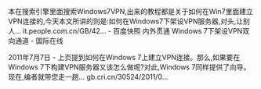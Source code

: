 本在搜索引擎里面搜索Windows7VPN,出来的教程都是关于如何在Win7里面建立VPN连接的,今天本文所讲的则是:如何在Windows7下架设VPN服务器,对头,让别人...
it.people.com.cn/GB/42...  - 百度快照
内外贯通 Windows 7下架设VPN双向通道 - 国际在线

2011年7月7日 - 上页提到如何在Windows 7上建立VPN连接。那么,如果要在Windows 7下构建VPN服务器又该怎么做呢?对此,Windows 7同样提供了向导。现在,编者就带您走一趟...
gb.cri.cn/30524/2011/0...  

